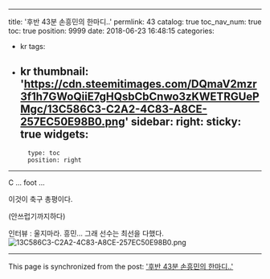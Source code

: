 
---
title: '후반 43분 손흥민의 한마디..'
permlink: 43
catalog: true
toc_nav_num: true
toc: true
position: 9999
date: 2018-06-23 16:48:15
categories:
- kr
tags:
- kr
thumbnail: 'https://cdn.steemitimages.com/DQmaV2mzr3f1h7GWoQiiE7gHQsbCbCnwo3zKWETRGUePMgc/13C586C3-C2A2-4C83-A8CE-257EC50E98B0.png'
sidebar:
    right:
        sticky: true
widgets:
    -
        type: toc
        position: right
---


C ... foot ...

이것이 축구 총평이다.

(안쓰럽기까지하다)

인터뷰 : 울지마라. 흥민...
그래 선수는 최선을 다했다.
![13C586C3-C2A2-4C83-A8CE-257EC50E98B0.png](https://cdn.steemitimages.com/DQmaV2mzr3f1h7GWoQiiE7gHQsbCbCnwo3zKWETRGUePMgc/13C586C3-C2A2-4C83-A8CE-257EC50E98B0.png)

- - -

This page is synchronized from the post: ['후반 43분 손흥민의 한마디..'](https://steemit.com/@kingbit/43)
